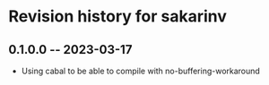 # Revision history for sakarinv

## 0.1.0.0 -- 2023-03-17

* Using cabal to be able to compile with no-buffering-workaround

